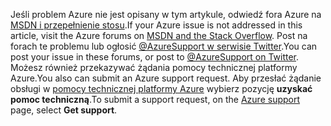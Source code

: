 <span data-ttu-id="1fc63-101">Jeśli problem Azure nie jest opisany w tym artykule, odwiedź fora Azure na [MSDN i przepełnienie stosu](https://azure.microsoft.com/support/forums/).</span><span class="sxs-lookup"><span data-stu-id="1fc63-101">If your Azure issue is not addressed in this article, visit the Azure forums on [MSDN and the Stack Overflow](https://azure.microsoft.com/support/forums/).</span></span> <span data-ttu-id="1fc63-102">Post na forach te problemu lub ogłosić [ @AzureSupport w serwisie Twitter](https://twitter.com/AzureSupport).</span><span class="sxs-lookup"><span data-stu-id="1fc63-102">You can post your issue in these forums, or post to [@AzureSupport on Twitter](https://twitter.com/AzureSupport).</span></span> <span data-ttu-id="1fc63-103">Możesz również przekazywać żądania pomocy technicznej platformy Azure.</span><span class="sxs-lookup"><span data-stu-id="1fc63-103">You also can submit an Azure support request.</span></span> <span data-ttu-id="1fc63-104">Aby przesłać żądanie obsługi w [pomocy technicznej platformy Azure](https://azure.microsoft.com/support/options/) wybierz pozycję **uzyskać pomoc techniczną**.</span><span class="sxs-lookup"><span data-stu-id="1fc63-104">To submit a support request, on the [Azure support](https://azure.microsoft.com/support/options/) page, select **Get support**.</span></span>

